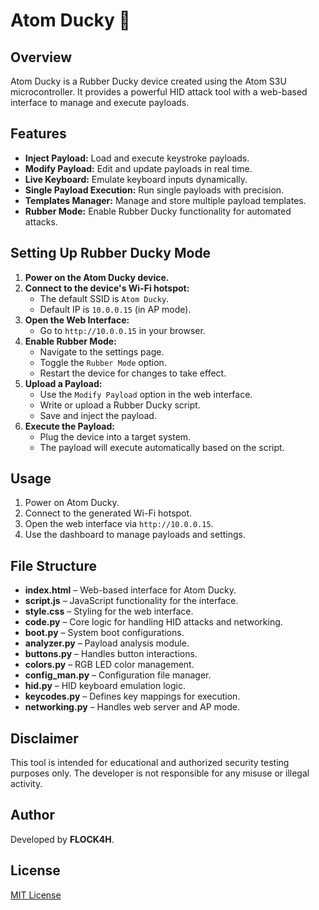 # Atom Ducky 🦆

## Overview
Atom Ducky is a Rubber Ducky device created using the Atom S3U microcontroller. It provides a powerful HID attack tool with a web-based interface to manage and execute payloads.

## Features
- **Inject Payload:** Load and execute keystroke payloads.
- **Modify Payload:** Edit and update payloads in real time.
- **Live Keyboard:** Emulate keyboard inputs dynamically.
- **Single Payload Execution:** Run single payloads with precision.
- **Templates Manager:** Manage and store multiple payload templates.
- **Rubber Mode:** Enable Rubber Ducky functionality for automated attacks.

## Setting Up Rubber Ducky Mode
1. **Power on the Atom Ducky device.**
2. **Connect to the device's Wi-Fi hotspot:**
   - The default SSID is `Atom Ducky`.
   - Default IP is `10.0.0.15` (in AP mode).
3. **Open the Web Interface:**
   - Go to `http://10.0.0.15` in your browser.
4. **Enable Rubber Mode:**
   - Navigate to the settings page.
   - Toggle the `Rubber Mode` option.
   - Restart the device for changes to take effect.
5. **Upload a Payload:**
   - Use the `Modify Payload` option in the web interface.
   - Write or upload a Rubber Ducky script.
   - Save and inject the payload.
6. **Execute the Payload:**
   - Plug the device into a target system.
   - The payload will execute automatically based on the script.

## Usage
1. Power on Atom Ducky.
2. Connect to the generated Wi-Fi hotspot.
3. Open the web interface via `http://10.0.0.15`.
4. Use the dashboard to manage payloads and settings.

## File Structure
- **index.html** – Web-based interface for Atom Ducky.
- **script.js** – JavaScript functionality for the interface.
- **style.css** – Styling for the web interface.
- **code.py** – Core logic for handling HID attacks and networking.
- **boot.py** – System boot configurations.
- **analyzer.py** – Payload analysis module.
- **buttons.py** – Handles button interactions.
- **colors.py** – RGB LED color management.
- **config_man.py** – Configuration file manager.
- **hid.py** – HID keyboard emulation logic.
- **keycodes.py** – Defines key mappings for execution.
- **networking.py** – Handles web server and AP mode.

## Disclaimer
This tool is intended for educational and authorized security testing purposes only. The developer is not responsible for any misuse or illegal activity.

## Author
Developed by **FLOCK4H**.

## License
[MIT License](LICENSE)

